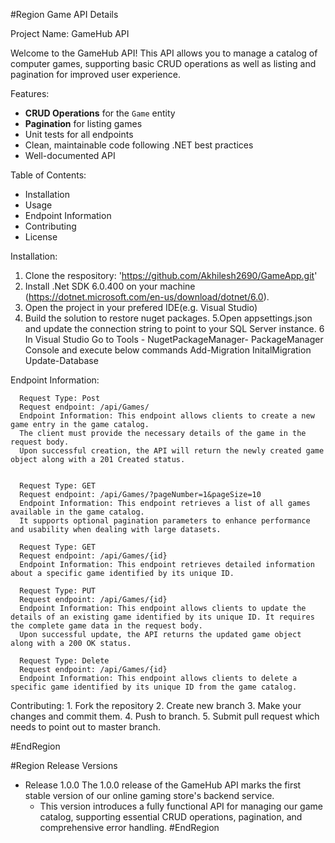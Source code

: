 ﻿#Region Game API Details

Project Name: GameHub API

 Welcome to the GameHub API! This API allows you to manage a catalog of computer games, supporting basic CRUD operations 
 as well as listing and pagination for improved user experience. 

Features:

- **CRUD Operations** for the `Game` entity
- **Pagination** for listing games
- Unit tests for all endpoints
- Clean, maintainable code following .NET best practices
- Well-documented API

Table of Contents:
  - Installation
  - Usage
  - Endpoint Information
  - Contributing
  - License

  Installation:
   1. Clone the respository: 'https://github.com/Akhilesh2690/GameApp.git'
   2. Install .Net SDK 6.0.400 on your machine (https://dotnet.microsoft.com/en-us/download/dotnet/6.0).
   3. Open the project in your prefered IDE(e.g. Visual Studio)
   4. Build the solution to restore nuget packages.
   5.Open appsettings.json and update the connection string to point to your SQL Server instance.
   6 In Visual Studio Go to Tools - NugetPackageManager- PackageManager Console  and execute below commands
      Add-Migration InitalMigration
      Update-Database
   

  Endpoint Information:
   
    
      Request Type: Post
      Request endpoint: /api/Games/
      Endpoint Information: This endpoint allows clients to create a new game entry in the game catalog. 
      The client must provide the necessary details of the game in the request body. 
      Upon successful creation, the API will return the newly created game object along with a 201 Created status.


      Request Type: GET
      Request endpoint: /api/Games/?pageNumber=1&pageSize=10
      Endpoint Information: This endpoint retrieves a list of all games available in the game catalog. 
      It supports optional pagination parameters to enhance performance and usability when dealing with large datasets.

      Request Type: GET
      Request endpoint: /api/Games/{id}
      Endpoint Information: This endpoint retrieves detailed information about a specific game identified by its unique ID.

      Request Type: PUT
      Request endpoint: /api/Games/{id}
      Endpoint Information: This endpoint allows clients to update the details of an existing game identified by its unique ID. It requires the complete game data in the request body.
      Upon successful update, the API returns the updated game object along with a 200 OK status.

      Request Type: Delete
      Request endpoint: /api/Games/{id}
      Endpoint Information: This endpoint allows clients to delete a specific game identified by its unique ID from the game catalog. 
                            
  Contributing:
      1. Fork the repository
      2. Create new branch
      3. Make your changes and commit them.
      4. Push to branch.
      5. Submit pull request which needs to point out to master branch.

 

#EndRegion

#Region Release Versions
   * Release 1.0.0
       The 1.0.0 release of the GameHub API marks the first stable version of our online gaming store's backend service. 
      - This version introduces a fully functional API for managing our game catalog, supporting essential CRUD operations, pagination, and comprehensive error handling.
#EndRegion

